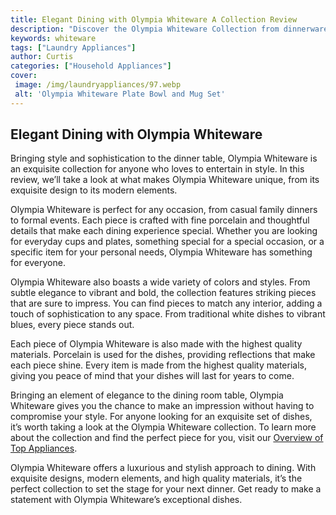 ```yaml
---
title: Elegant Dining with Olympia Whiteware A Collection Review
description: "Discover the Olympia Whiteware Collection from dinnerware to cookware review this stylish and timeless range of dinnerware - a must-have for any elegant dinner setting"
keywords: whiteware
tags: ["Laundry Appliances"]
author: Curtis
categories: ["Household Appliances"]
cover: 
 image: /img/laundryappliances/97.webp
 alt: 'Olympia Whiteware Plate Bowl and Mug Set'
---
```

## Elegant Dining with Olympia Whiteware
Bringing style and sophistication to the dinner table, Olympia Whiteware is an exquisite collection for anyone who loves to entertain in style. In this review, we’ll take a look at what makes Olympia Whiteware unique, from its exquisite design to its modern elements.

Olympia Whiteware is perfect for any occasion, from casual family dinners to formal events. Each piece is crafted with fine porcelain and thoughtful details that make each dining experience special. Whether you are looking for everyday cups and plates, something special for a special occasion, or a specific item for your personal needs, Olympia Whiteware has something for everyone.

Olympia Whiteware also boasts a wide variety of colors and styles. From subtle elegance to vibrant and bold, the collection features striking pieces that are sure to impress. You can find pieces to match any interior, adding a touch of sophistication to any space. From traditional white dishes to vibrant blues, every piece stands out.

Each piece of Olympia Whiteware is also made with the highest quality materials. Porcelain is used for the dishes, providing reflections that make each piece shine. Every item is made from the highest quality materials, giving you peace of mind that your dishes will last for years to come.

Bringing an element of elegance to the dining room table, Olympia Whiteware gives you the chance to make an impression without having to compromise your style. For anyone looking for an exquisite set of dishes, it’s worth taking a look at the Olympia Whiteware collection. To learn more about the collection and find the perfect piece for you, visit our [Overview of Top Appliances](./pages/appliance-overview). 

Olympia Whiteware offers a luxurious and stylish approach to dining. With exquisite designs, modern elements, and high quality materials, it’s the perfect collection to set the stage for your next dinner. Get ready to make a statement with Olympia Whiteware’s exceptional dishes.
